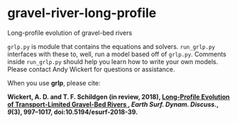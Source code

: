 # gravel-river-long-profile
Long-profile evolution of gravel-bed rivers

`grlp.py` is module that contains the equations and solvers. `run_grlp.py` interfaces with these to, well, run a model based off of `grlp.py`. Comments inside `run_grlp.py` should help you learn how to write your own models. Please contact Andy Wickert for questions or assistance.


When you use **grlp**, please cite:

**Wickert, A. D. and T. F. Schildgen (in review, 2018), [Long-Profile Evolution of Transport-Limited Gravel-Bed Rivers
](https://www.earth-surf-dynam-discuss.net/esurf-2018-39/), *Earth Surf. Dynam. Discuss.*, *9*(3), 997–1017, doi:10.5194/esurf-2018-39.**
